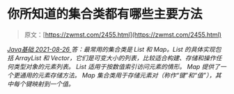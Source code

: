 <!--yml
category: 未分类
date: 0001-01-01 00:00:00
-->

# 你所知道的集合类都有哪些主要方法

> 原文：[https://zwmst.com/2455.html](https://zwmst.com/2455.html)

   [ *Java基础* ](https://zwmst.com/java%e5%9f%ba%e7%a1%80)*[ <time datetime="2021-08-26T10:47:15+08:00"> 2021-08-26 </time> ](https://zwmst.com/2455.html)  答：最常用的集合类是 List 和 Map。List 的具体实现包括 ArrayList 和 Vector，它们是可变大小的列表，比较适合构建、存储和操作任何类型对象的元素列表。
List 适用于按数值索引访问元素的情形。
Map 提供了一个更通用的元素存储方法。
Map 集合类用于存储元素对（称作“键”和“值”），其中每个键映射到一个值。*